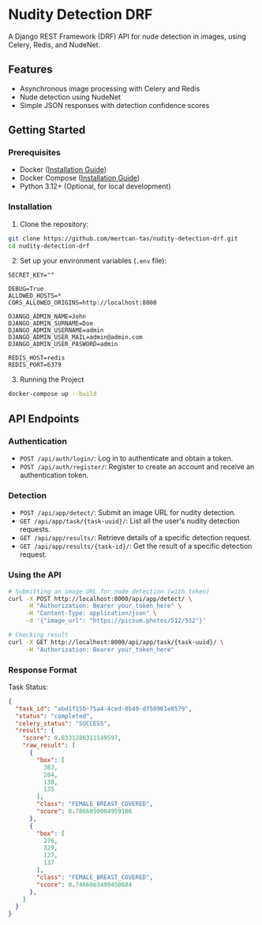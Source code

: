 # Nudity Detection DRF 

A Django REST Framework (DRF) API for nude detection in images, using Celery, Redis, and NudeNet.


## Features

- Asynchronous image processing with Celery and Redis
- Nude detection using NudeNet
- Simple JSON responses with detection confidence scores

## Getting Started

### Prerequisites
- Docker ([Installation Guide](https://docs.docker.com/engine/install/))
- Docker Compose ([Installation Guide](https://docs.docker.com/compose/install/))
- Python 3.12+ (Optional, for local development)

### Installation

1. Clone the repository:

```bash
git clone https://github.com/mertcan-tas/nudity-detection-drf.git
cd nudity-detection-drf
```


2. Set up your environment variables (`.env` file):

```
SECRET_KEY=""

DEBUG=True
ALLOWED_HOSTS=*
CORS_ALLOWED_ORIGINS=http://localhost:8000

DJANGO_ADMIN_NAME=John
DJANGO_ADMIN_SURNAME=Doe
DJANGO_ADMIN_USERNAME=admin
DJANGO_ADMIN_USER_MAIL=admin@admin.com
DJANGO_ADMIN_USER_PASWORD=admin

REDIS_HOST=redis
REDIS_PORT=6379
```

3. Running the Project

```bash
docker-compose up --build
```

## API Endpoints

### Authentication

- `POST /api/auth/login/`: Log in to authenticate and obtain a token.
- `POST /api/auth/register/`: Register to create an account and receive an authentication token.

### Detection

- `POST /api/app/detect/`: Submit an image URL for nudity detection.
- `GET /api/app/task/{task-uuid}/`: List all the user's nudity detection requests.
- `GET /api/app/results/`: Retrieve details of a specific detection request.
- `GET /api/app/results/{task-id}/`: Get the result of a specific detection request.

### Using the API

```bash
# Submitting an image URL for nude detection (with token)
curl -X POST http://localhost:8000/api/app/detect/ \
     -H "Authorization: Bearer your_token_here" \
     -H "Content-Type: application/json" \
     -d '{"image_url": "https://picsum.photos/512/512"}'

# Checking result
curl -X GET http://localhost:8000/api/app/task/{task-uuid}/ \
     -H "Authorization: Bearer your_token_here"
```

### Response Format

Task Status:
```json
{
  "task_id": "abd1f15b-75a4-4ced-8b49-df50961e8579",
  "status": "completed",
  "celery_status": "SUCCESS",
  "result": {
    "score": 0.8331286311149597,
    "raw_result": [
      {
        "box": [
          383,
          284,
          138,
          135
        ],
        "class": "FEMALE_BREAST_COVERED",
        "score": 0.7866050004959106
      },
      {
        "box": [
          276,
          329,
          127,
          137
        ],
        "class": "FEMALE_BREAST_COVERED",
        "score": 0.7466063499450684
      },
    ]
  }
}
```

